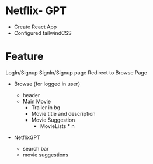 # Netflix- GPT

- Create React App
- Configured tailwindCSS

# Feature
LogIn/Signup
    SignIn/Signup page
    Redirect to Browse Page

- Browse  (for logged in user)
    - header
    - Main Movie
        - Trailer in bg
        - Movie title and description
        - Movie Suggestion
             - MovieLists * n

- NetflixGPT
    - search bar
    - movie suggestions
